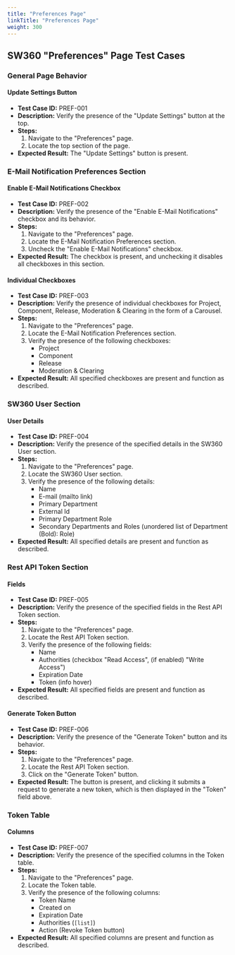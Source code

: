 ```yaml
---
title: "Preferences Page"
linkTitle: "Preferences Page"
weight: 300
---
```


## SW360 "Preferences" Page Test Cases

### General Page Behavior

#### Update Settings Button
- **Test Case ID:** PREF-001
- **Description:** Verify the presence of the "Update Settings" button at the top.
- **Steps:**
    1. Navigate to the "Preferences" page.
    2. Locate the top section of the page.
- **Expected Result:** The "Update Settings" button is present.

### E-Mail Notification Preferences Section

#### Enable E-Mail Notifications Checkbox
- **Test Case ID:** PREF-002
- **Description:** Verify the presence of the "Enable E-Mail Notifications" checkbox and its behavior.
- **Steps:**
    1. Navigate to the "Preferences" page.
    2. Locate the E-Mail Notification Preferences section.
    3. Uncheck the "Enable E-Mail Notifications" checkbox.
- **Expected Result:** The checkbox is present, and unchecking it disables all checkboxes in this section.

#### Individual Checkboxes
- **Test Case ID:** PREF-003
- **Description:** Verify the presence of individual checkboxes for Project, Component, Release, Moderation & Clearing in the form of a Carousel.
- **Steps:**
    1. Navigate to the "Preferences" page.
    2. Locate the E-Mail Notification Preferences section.
    3. Verify the presence of the following checkboxes:
        - Project
        - Component
        - Release
        - Moderation & Clearing
- **Expected Result:** All specified checkboxes are present and function as described.

### SW360 User Section

#### User Details
- **Test Case ID:** PREF-004
- **Description:** Verify the presence of the specified details in the SW360 User section.
- **Steps:**
    1. Navigate to the "Preferences" page.
    2. Locate the SW360 User section.
    3. Verify the presence of the following details:
        - Name
        - E-mail (mailto link)
        - Primary Department
        - External Id
        - Primary Department Role
        - Secondary Departments and Roles (unordered list of Department (Bold): Role)
- **Expected Result:** All specified details are present and function as described.

### Rest API Token Section

#### Fields
- **Test Case ID:** PREF-005
- **Description:** Verify the presence of the specified fields in the Rest API Token section.
- **Steps:**
    1. Navigate to the "Preferences" page.
    2. Locate the Rest API Token section.
    3. Verify the presence of the following fields:
        - Name
        - Authorities (checkbox "Read Access", (if enabled) "Write Access")
        - Expiration Date
        - Token (info hover)
- **Expected Result:** All specified fields are present and function as described.

#### Generate Token Button
- **Test Case ID:** PREF-006
- **Description:** Verify the presence of the "Generate Token" button and its behavior.
- **Steps:**
    1. Navigate to the "Preferences" page.
    2. Locate the Rest API Token section.
    3. Click on the "Generate Token" button.
- **Expected Result:** The button is present, and clicking it submits a request to generate a new token, which is then displayed in the "Token" field above.

### Token Table

#### Columns
- **Test Case ID:** PREF-007
- **Description:** Verify the presence of the specified columns in the Token table.
- **Steps:**
    1. Navigate to the "Preferences" page.
    2. Locate the Token table.
    3. Verify the presence of the following columns:
        - Token Name
        - Created on
        - Expiration Date
        - Authorities (`[list]`)
        - Action (Revoke Token button)
- **Expected Result:** All specified columns are present and function as described.
